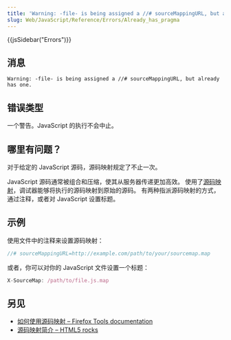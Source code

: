 ```yaml
---
title: 'Warning: -file- is being assigned a //# sourceMappingURL, but already has one'
slug: Web/JavaScript/Reference/Errors/Already_has_pragma
---
```

{{jsSidebar("Errors")}}

## 消息

```plain
Warning: -file- is being assigned a //# sourceMappingURL, but already has one.
```

## 错误类型

一个警告。JavaScript 的执行不会中止。

## 哪里有问题？

对于给定的 JavaScript 源码，源码映射规定了不止一次。

JavaScript 源码通常被组合和压缩，使其从服务器传递更加高效。 使用了[源码映射](http://www.html5rocks.com/en/tutorials/developertools/sourcemaps/)，调试器能够将执行的源码映射到原始的源码。 有两种指派源码映射的方式，通过注释，或者对 JavaScript 设置标题。

## 示例

使用文件中的注释来设置源码映射：

```js example-good
//# sourceMappingURL=http://example.com/path/to/your/sourcemap.map
```

或者，你可以对你的 JavaScript 文件设置一个标题：

```js example-good
X-SourceMap: /path/to/file.js.map
```

## 另见

- [如何使用源码映射 – Firefox Tools documentation](/zh-CN/docs/Tools/Debugger/How_to/Use_a_source_map)
- [源码映射简介 – HTML5 rocks](http://www.html5rocks.com/en/tutorials/developertools/sourcemaps/)
